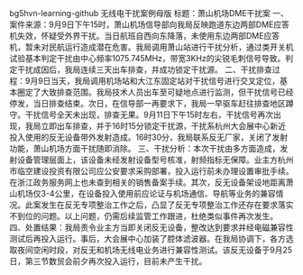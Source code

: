 bg5hvn-learning-github
无线电干扰案例母版
标题：萧山机场DME干扰案
一、案件来源：9月9日下午15时，萧山机场信导部向我局反映跑道东边两部DME应答机失效，怀疑受外界干扰。当日航班自西向东降落，未使用东边两部DME应答机，暂未对民航运行造成潜在危害。我局调用萧山站进行干扰分析，通过类开关机试验基本判定干扰由中心频率1075.745MHz，带宽3KHz的尖锐毛刺信号导致。判定干扰成因后，我局连续三天出车排查，并成功锁定干扰源。
二、干扰排查过程：9月9日当天，我局调用机场站和大江东固定站对干扰信号进行交叉定位，基本圈定了大致排查范围。我局技术人员出车至可疑地点进行监测，但干扰信号已经停发，当日排查结束。次日，在信导部一再要求下，我局一早驱车赶往排查地区蹲守。干扰信号全天未出现，排查无果。9月11日下午15时左右，干扰信号再次出现，我局立即出车排查，并于16时15分锁定干扰源，干扰系杭州大会展中心新近投入使用的反无设备带外发射造成。16时30分，我局联系反无厂家，关闭了发射功能，萧山机场方面干扰随即消除。
三、干扰分析：本次干扰由多方面造成，发射设备管理层面上，该设备未经发射设备型号核准，射频指标无保障。业主方杭州市临空建设投资有限公司应公安要求采购部署，投入运行前未办理设置审批手续。在浙江政务服务网上也未查到相关的销售备案手续。其次，反无设备架设地距离萧山机场仅3-4公里，在设备投入使用前应论证与机场通信、导航等业务的兼容情况。此案发生在反无专项整治工作之后，凸显了反无专项整治工作还存在要求落实不到位的问题。以上问题，仍需后续监管工作跟进，杜绝类似事件再次发生。
四、处置结果：我局责令业主方当即关闭反无设备，整改达到要求并经电磁兼容性测试后再投入运行。事后，大会展中心加装了腔体滤波器。在我局协调下，各方选取夜间空闲时段，对反无和机场无线电业务进行兼容性测试。该反无设备于9月25日，第三节数贸会前夕再次投入运行，目前未产生干扰。
